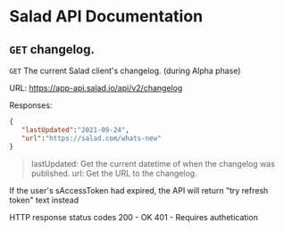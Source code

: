 # Salad API Documentation

## `GET` changelog.
`GET` The current Salad client's changelog. (during Alpha phase)

URL: https://app-api.salad.io/api/v2/changelog

Responses:
```json
{
   "lastUpdated":"2021-09-24",
   "url":"https://salad.com/whats-new"
}
```

> lastUpdated: Get the current datetime of when the changelog was published.
> url: Get the URL to the changelog.

If the user's sAccessToken had expired, the API will return "try refresh token" text instead

HTTP response status codes
200	- OK
401 - Requires authetication